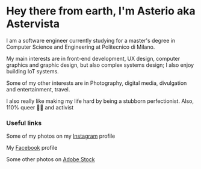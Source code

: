 # Hey there from earth, I'm Asterio aka Astervista

I am a software engineer currently studying for a master's degree in Computer Science and Engineering at Politecnico di Milano.

My main interests are in front-end development, UX design, computer graphics and graphic design, but also complex systems design; I also enjoy building IoT systems. 

Some of my other interests are in Photography, digital media, divulgation and entertainment, travel. 

I also really like making my life hard by being a stubborn perfectionist. Also, 110% queer 🏳️‍🌈 and activist



### Useful links 

Some of my photos on my <a href="https://instagram.com/asteriofiora">Instagram</a> profile

My <a href="https://facebook.com/asteriofiora">Facebook</a> profile

Some other photos on <a href="https://stock.adobe.com/it/contributor/210765066/Asterio">Adobe Stock</a>
